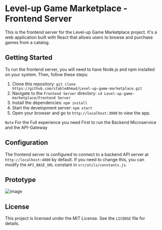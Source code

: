 # Level-up Game Marketplace - Frontend Server

This is the frontend server for the Level-up Game Marketplace project. It's a web application built with React that allows users to browse and purchase games from a catalog.


## Getting Started

To run the frontend server, you will need to have Node.js and npm installed on your system. Then, follow these steps:

1. Clone this repository: `git clone https://github.com/stableAhmad/Level-up-game-marketplace.git`
2. Navigate to the `Frontend Server` directory: `cd Level-up-game-marketplace/Frontend Server`
3. Install the dependencies: `npm install`
4. Start the development server: `npm start`
5. Open your browser and go to `http://localhost:3000` to view the app.
 
   
```Note```    For the Full experience you need First to run the Backend Microservice and the API-Gateway

## Configuration

The frontend server is configured to connect to a backend API server at `http://localhost:4000` by default. If you need to change this, you can modify the `API_BASE_URL` constant in `src/utils/constants.js`.

## Prototype

   ![image](https://github.com/stableAhmad/Level-up-game-marketplace/assets/106041930/cf647e82-b901-4ec8-a670-0b9c70ced445)





## License

This project is licensed under the MIT License. See the `LICENSE` file for details.
